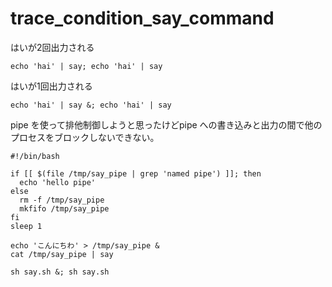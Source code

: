 # trace_condition_say_command

はいが2回出力される
```
echo 'hai' | say; echo 'hai' | say
```

はいが1回出力される
```
echo 'hai' | say &; echo 'hai' | say
```


pipe を使って排他制御しようと思ったけどpipe への書き込みと出力の間で他のプロセスをブロックしないできない。

```shell
#!/bin/bash

if [[ $(file /tmp/say_pipe | grep 'named pipe') ]]; then
  echo 'hello pipe'
else
  rm -f /tmp/say_pipe
  mkfifo /tmp/say_pipe
fi
sleep 1

echo 'こんにちわ' > /tmp/say_pipe &
cat /tmp/say_pipe | say
```

```
sh say.sh &; sh say.sh
```
